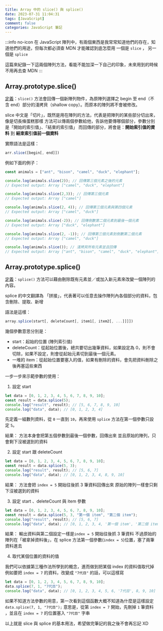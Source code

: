 ```yaml
---
title: Array 中的 slice() 與 splice()
date: 2023-07-31 11:04:31
tags: [JavaScript]
comment: false
categories: JavaScript 筆記
---
```


:::info no-icon
在 JavaScript 陣列中，有兩個東西是我常常知道他們的存在，知道他們的用途，但每次都必須查 MDN 才能確認到底怎麼用
一個是 `slice` ， 另一個是 `splice`

這篇來紀錄一下這兩個陣列方法，看能不能加深一下自己的印象，未來用到的時候不用再去查 MDN
:::

## Array.prototype.slice()

[定義](https://developer.mozilla.org/zh-TW/docs/Web/JavaScript/Reference/Global_Objects/Array/slice)：`slice()` 方法會回傳一個新陣列物件，為原陣列選擇之 begin 至 end（不含 end）部分的淺拷貝（shallow copy）。而原本的陣列將不會被修改。

slice 中文是「切片」，既然是用在陣列的方法，代表是把陣列的某些部分切出來，像是切長條蛋糕那樣
方法可以傳兩個參數給他，告訴他要傳哪個部分，參數分別是「開始的索引值」、「結束的索引值」
而回傳的部分，將會是：**開始索引值的資料** 到 **結束索引值前一個資料**

實際語法是這樣：

```js
arr.slice([begin[, end]])
```

例如下面的例子：

```js
const animals = ["ant", "bison", "camel", "duck", "elephant"];

console.log(animals.slice(2)); // 回傳第三個元素之後的元素
// Expected output: Array ["camel", "duck", "elephant"]

console.log(animals.slice(2,3)); // 回傳第三個元素
// Expected output: Array ["camel"]

console.log(animals.slice(2, 4)); // 回傳第三個元素與第四個元素
// Expected output: Array ["camel", "duck"]

console.log(animals.slice(-2)); // 回傳倒數第二個元素到最後一個元素
// Expected output: Array ["duck", "elephant"]

console.log(animals.slice(2, -1)); // 回傳第三個元素到倒數第二個元素
// Expected output: Array ["camel", "duck"]

console.log(animals.slice()); // 淺拷貝所有元素並且回傳
// Expected output: Array ["ant", "bison", "camel", "duck", "elephant"]
```

## Array.prototype.splice()

[定義](https://developer.mozilla.org/zh-TW/docs/Web/JavaScript/Reference/Global_Objects/Array/splice)：`splice()` 方法可以藉由刪除既有元素並／或加入新元素來改變一個陣列的內容。

splice 的中文翻譯為 「拼接」，代表著可以任意去操作陣列內各個部分的資料，包含刪除、提取、新增

語法是這樣：

```js
array.splice(start[, deleteCount[, item1[, item2[, ...]]]])
```

幾個參數意思分別是：

- start：起始的位置 (陣列索引值)
- deleteCount：從起始位置後，總共要切出幾筆資料，如果設定為 0，則不會切除，如果不設定，則會從起始元素切到最後一個元素。
- 一堆的 item：從起始位置要塞入的值，如果有刪除的資料，會先把資料刪除之後再塞這些東西

一步一步來示範參數的使用：

1. 設定 start

```js
let data = [0, 1, 2, 3, 4, 5, 6, 7, 8, 9, 10];
const result = data.splice(5);
console.log("result", result); // [5, 6, 7, 8, 9, 10]
console.log("data", data); // [0, 1, 2, 3, 4]
```

先定義一組數列資料，從 `0` 一直到 `10`，再來使用 `splice` 方法在第一個參數只設定 `5`。

結果：
方法本身會把第五個參數到最後一個參數，回傳出來
並且原始的陣列，只會剩下沒被選到的資料

2. 設定 start 跟 deleteCount

```js
let data = [0, 1, 2, 3, 4, 5, 6, 7, 8, 9, 10];
const result = data.splice(5, 3);
console.log("result", result); // [5, 6, 7]
console.log("data", data); // [0, 1, 2, 3, 4, 8, 9, 10]
```

結果：
方法會把 `index = 5` 開始往後抓 3 筆資料回傳出來
原始的陣列一樣會只剩下沒被選到的資料

3. 設定 start 、deleteCount 與 item 參數

```js
let data = [0, 1, 2, 3, 4, 5, 6, 7, 8, 9, 10];
const result = data.splice(5, 3, "第一個 item", "第二個 item");
console.log("result", result); // [5, 6, 7]
console.log("data", data); // [0, 1, 2, 3, 4, '第一個 item', '第二個 item', 8, 9, 10]
```

結果：
輸出資料與第二個設定一樣是`index = 5` 開始往後抓 3 筆資料
不過原始的陣列在「被拿掉資料後」，在 splice 方法第一個參數(`index = 5`)位置，塞了兩筆資料進去

4. 取代某個位置的資料的值

我們可以依據第三種作法所學到的概念，進而做到把某個 index 的資料值取代掉
例如要把 `index = 7` 的資料，改變成 `"7代目"` 的話，可以這樣寫

```js
let data = [0, 1, 2, 3, 4, 5, 6, 7, 8, 9, 10];
data.splice(7, 1, "7代目");
console.log("data", data); // [0, 1, 2, 3, 4, 5, 6, '7代目', 8, 9, 10]
```

如果不知道方法參數的用意，第一次看到這個函數大概不知道為什麼是這樣設定
`data.splice(7, 1, "7代目");` 意思是，從第 `index = 7` 開始，先刪掉 `1` 筆資料 ，並且在 `index = 7` 的位置塞入 `"7代目"` 字串


以上就是 slice 與 splice 的基本用法，希望做完筆記的我之後不會再忘記 XD

